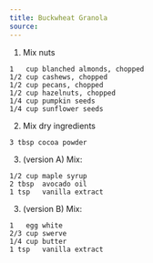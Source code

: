 ```yaml
---
title: Buckwheat Granola
source: 
---
```


1. Mix nuts

```
1   cup blanched almonds, chopped
1/2 cup cashews, chopped
1/2 cup pecans, chopped
1/2 cup hazelnuts, chopped
1/4 cup pumpkin seeds
1/4 cup sunflower seeds
```

2. Mix dry ingredients

```
3 tbsp cocoa powder
```


3. (version A) Mix:

```
1/2 cup maple syrup
2 tbsp  avocado oil
1 tsp   vanilla extract
```

3. (version B) Mix:

```
1   egg white
2/3 cup swerve
1/4 cup butter
1 tsp   vanilla extract
```
